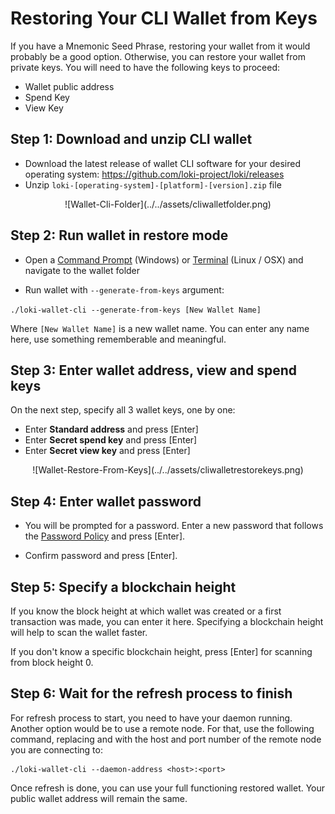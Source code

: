 # Restoring Your CLI Wallet from Keys

If you have a Mnemonic Seed Phrase, restoring your wallet from it would probably be a good option. Otherwise, you can restore your wallet from private keys. You will need to have the following keys to proceed:

- Wallet public address
- Spend Key
- View Key

## Step 1: Download and unzip CLI wallet

- Download the latest release of wallet CLI software for your desired operating system: https://github.com/loki-project/loki/releases
- Unzip  `loki-[operating-system]-[platform]-[version].zip` file

<center>![Wallet-Cli-Folder](../../assets/cliwalletfolder.png)</center>

## Step 2: Run wallet in restore mode

- Open a [Command Prompt](https://en.wikipedia.org/wiki/Cmd.exe) (Windows) or [Terminal](https://en.wikipedia.org/wiki/Terminal_emulator) (Linux / OSX) and navigate to the wallet folder

- Run wallet with `--generate-from-keys`  argument: 

`./loki-wallet-cli --generate-from-keys [New Wallet Name]`

Where `[New Wallet Name]` is a new wallet name. You can enter any name here, use something rememberable and meaningful. 

## Step 3: Enter wallet address, view and spend keys

On the next step, specify all 3 wallet keys, one by one:

- Enter **Standard address** and press [Enter]
- Enter **Secret spend key** and press [Enter]
- Enter **Secret view key** and press [Enter]

<center>![Wallet-Restore-From-Keys](../../assets/cliwalletrestorekeys.png)</center>

## Step 4: Enter wallet password

- You will be prompted for a password. Enter a new password that follows the [Password Policy](https://en.wikipedia.org/wiki/Password_policy) and press [Enter].

- Confirm password and press [Enter].

## Step 5: Specify a blockchain height

If you know the block height at which wallet was created or a first transaction was made, you can enter it here. Specifying a blockchain height will help to scan the wallet faster.

If you don't know a specific blockchain height, press [Enter] for scanning from block height 0.

## Step 6: Wait for the refresh process to finish

For refresh process to start, you need to have your daemon running. Another option would be to use a remote node. For that, use the following command, replacing <host> and <port> with the host and port number of the remote node you are connecting to:

```
./loki-wallet-cli --daemon-address <host>:<port>
```

Once refresh is done, you can use your full functioning restored wallet. Your public wallet address will remain the same.